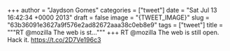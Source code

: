 
+++
author = "Jaydson Gomes"
categories = ["tweet"]
date = "Sat Jul 13 16:42:34 +0000 2013"
draft = false
image = "{TWEET_IMAGE}"
slug = "63b36091e3627a9f576e2ad82672aaa38c0eb8e9"
tags = ["tweet"]
title = """RT @mozilla The web is st..."""
+++
RT @mozilla The web is still open.
Hack it.
https://t.co/2D7Ve196c3
